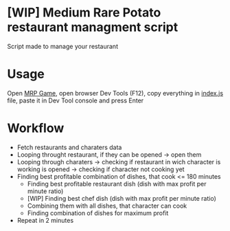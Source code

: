 # [WIP] Medium Rare Potato restaurant managment script

Script made to manage your restaurant

# Usage

Open [MRP Game](http://https://game.medium-rare-potato.io/ "MRP Game"), open browser Dev Tools (F12), copy everything in [index.js](/index.js) file, paste it in Dev Tool console and press Enter

# Workflow

- Fetch restaurants and charaters data
- Looping throught restaurant, if they can be opened -> open them
- Looping through charaters -> checking if restaurant in wich character is working is opened -> checking if character not cooking yet
- Finding best profitable combination of dishes, that cook <= 180 minutes
  - Finding best profitable restaurant dish (dish with max profit per minute ratio)
  - [WIP] Finding best chef dish (dish with max profit per minute ratio)
  - Combining them with all dishes, that character can cook
  - Finding combination of dishes for maximum profit
- Repeat in 2 minutes
